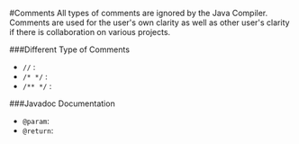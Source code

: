 #Comments
All types of comments are ignored by the Java Compiler. Comments are used for the user's own clarity as well as other user's clarity if there is collaboration on various projects. 

###Different Type of Comments

* ```//``` :
* ```/* */``` :
* ```/** */``` : 

###Javadoc Documentation
* ```@param```:
* ```@return```:
